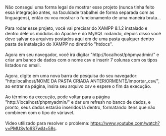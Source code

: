 Não consegui uma forma legal de mostrar esse projeto (nunca tinha feito essa integração antes, na faculdade trabalhei de forma separada com as linguagens), então eu vou mostrar o funcionamento de uma maneira bruta...
<br> <br>
Para rodar esse projeto, você vai precisar do XAMPP 8.1.2 instalado e dentro dele os módulos do Apache e do MySQL rodando, depois disso você deve salvar os arquivos postados aqui em de uma pasta qualquer dentro pasta de instalação do XAMPP no diretório "htdocs".
<br> <br>
Agora em seu navegador, você irá digitar "http://localhost/phpmyadmin/" e criar um banco de dados com o nome csv e inserir 7 colunas com os tipos listados no email.
<br> <br>
Agora, digite em uma nova barra de pesquisa do seu navegador: "http:localhost/NOME DA PASTA CRIADA ANTERIORMENTE/importar_csv/", ao entrar na página, insira seu arquivo csv e espere o fim da execução.
<br> <br>
Ao término da execução, pode voltar para a página "http://localhost/phpmyadmin/" e dar um refresh no banco de dados, e pronto, seus dados estarão inseridos lá dentro, formatando itens que não combinem com o tipo de váriavel.
<br> <br>
Video utilizado para resolver o problema: https://www.youtube.com/watch?v=PMUSvfo6S7w&t=58s.
